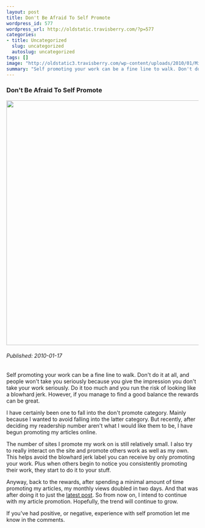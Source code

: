 ```yaml
--- 
layout: post
title: Don't Be Afraid To Self Promote
wordpress_id: 577
wordpress_url: http://oldstatic.travisberry.com/?p=577
categories: 
- title: Uncategorized
  slug: uncategorized
  autoslug: uncategorized
tags: []
image: "http://oldstatic3.travisberry.com/wp-content/uploads/2010/01/MissionMangreat.jpg"
summary: "Self promoting your work can be a fine line to walk. Don't do it at all, and people won't take you seriously because you give the impression you don't take your work seriously. Do it too much and you run the risk of looking like a blowhard jerk."
---
```

<article class="post clearfix">
  <h3>Don't Be Afraid To Self Promote</h3>
  <a href="http://oldstatic.travisberry.com/wp-content/uploads/2010/01/MissionMangreat.jpg" class="postImageLink"><img src="http://oldstatic3.travisberry.com/wp-content/uploads/2010/01/MissionMangreat.jpg" alt="" class="thumbnail alignleft" width=640  /></a>
  <h6>Published: 2010-01-17</h6>

Self promoting your work can be a fine line to walk. Don't do it at all, and people won't take you seriously because you give the impression you don't take your work seriously. Do it too much and you run the risk of looking like a blowhard jerk. However, if you manage to find a good balance the rewards can be great.
<div class="clearfix"></div>
I have certainly been one to fall into the don't promote category. Mainly because I wanted to avoid falling into the latter category. But recently, after deciding my readership number aren't what I would like them to be, I have begun promoting my articles online. 

The number of sites I promote my work on is still relatively small. I also try to really interact on the site and promote others work as well as my own. This helps avoid the blowhard jerk label you can receive by only promoting your work. Plus when others begin to notice you consistently promoting their work, they start to do it to your stuff. 

Anyway, back to the rewards, after spending a minimal amount of time promoting my articles, my monthly views doubled in two days. And that was after doing it to just the [latest post](http://oldstatic.travisberry.com/2010/01/use-wordpress-is_page-to-display-custom-content/). So from now on, I intend to continue with my article promotion. Hopefully, the trend will continue to grow.

If you've had positive, or negative, experience with self promotion let me know in the comments.
</article>
